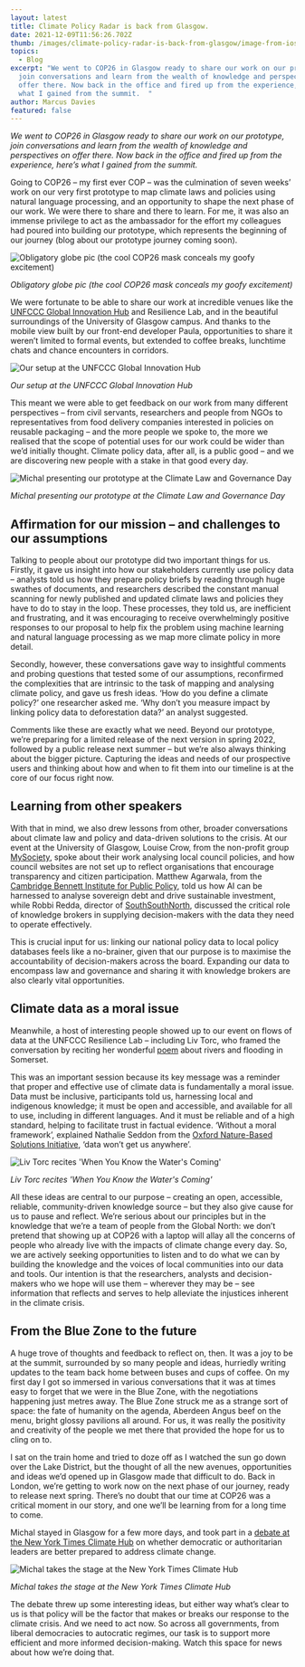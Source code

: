 ```yaml
---
layout: latest
title: Climate Policy Radar is back from Glasgow.
date: 2021-12-09T11:56:26.702Z
thumb: /images/climate-policy-radar-is-back-from-glasgow/image-from-ios-2-.jpg
topics:
  - Blog
excerpt: "We went to COP26 in Glasgow ready to share our work on our prototype,
  join conversations and learn from the wealth of knowledge and perspectives on
  offer there. Now back in the office and fired up from the experience, here’s
  what I gained from the summit.  "
author: Marcus Davies
featured: false
---
```

*We went to COP26 in Glasgow ready to share our work on our prototype, join conversations and learn from the wealth of knowledge and perspectives on offer there. Now back in the office and fired up from the experience, here’s what I gained from the summit.*  

Going to COP26 – my first ever COP – was the culmination of seven weeks’ work on our very first prototype to map climate laws and policies using natural language processing, and an opportunity to shape the next phase of our work. We were there to share and there to learn. For me, it was also an immense privilege to act as the ambassador for the effort my colleagues had poured into building our prototype, which represents the beginning of our journey (blog about our prototype journey coming soon).

![Obligatory globe pic (the cool COP26 mask conceals my goofy excitement)](/images/climate-policy-radar-is-back-from-glasgow/c8314c4e-b505-4a47-b8f1-4b45998ec7eb.jpg "Obligatory globe pic (the cool COP26 mask conceals my goofy excitement)")

*Obligatory globe pic (the cool COP26 mask conceals my goofy excitement)*

We were fortunate to be able to share our work at incredible venues like the [UNFCCC Global Innovation Hub](https://www.youtube.com/watch?v=GuHWLdYiKV4) and Resilience Lab, and in the beautiful surroundings of the University of Glasgow campus. And thanks to the mobile view built by our front-end developer Paula, opportunities to share it weren’t limited to formal events, but extended to coffee breaks, lunchtime chats and chance encounters in corridors.

![Our setup at the UNFCCC Global Innovation Hub](/images/climate-policy-radar-is-back-from-glasgow/20211104_093354.jpg "Our setup at the UNFCCC Global Innovation Hub")

*Our setup at the UNFCCC Global Innovation Hub*

This meant we were able to get feedback on our work from many different perspectives – from civil servants, researchers and people from NGOs to representatives from food delivery companies interested in policies on reusable packaging – and the more people we spoke to, the more we realised that the scope of potential uses for our work could be wider than we’d initially thought. Climate policy data, after all, is a public good – and we are discovering new people with a stake in that good every day.

![Michal presenting our prototype at the Climate Law and Governance Day](/images/climate-policy-radar-is-back-from-glasgow/image-from-ios-2-.jpg "Michal presenting our prototype at the Climate Law and Governance Day")

*Michal presenting our prototype at the Climate Law and Governance Day*

## Affirmation for our mission – and challenges to our assumptions

Talking to people about our prototype did two important things for us. Firstly, it gave us insight into how our stakeholders currently use policy data – analysts told us how they prepare policy briefs by reading through huge swathes of documents, and researchers described the constant manual scanning for newly published and updated climate laws and policies they have to do to stay in the loop. These processes, they told us, are inefficient and frustrating, and it was encouraging to receive overwhelmingly positive responses to our proposal to help fix the problem using machine learning and natural language processing as we map more climate policy in more detail.

Secondly, however, these conversations gave way to insightful comments and probing questions that tested some of our assumptions, reconfirmed the complexities that are intrinsic to the task of mapping and analysing climate policy, and gave us fresh ideas. ‘How do you define a climate policy?’ one researcher asked me. ‘Why don’t you measure impact by linking policy data to deforestation data?’ an analyst suggested.

Comments like these are exactly what we need. Beyond our prototype, we’re preparing for a limited release of the next version in spring 2022, followed by a public release next summer – but we’re also always thinking about the bigger picture. Capturing the ideas and needs of our prospective users and thinking about how and when to fit them into our timeline is at the core of our focus right now.

## Learning from other speakers

With that in mind, we also drew lessons from other, broader conversations about climate law and policy and data-driven solutions to the crisis. At our event at the University of Glasgow, Louise Crow, from the non-profit group [MySociety](https://www.mysociety.org/), spoke about their work analysing local council policies, and how council websites are not set up to reflect organisations that encourage transparency and citizen participation. Matthew Agarwala, from the [](https://www.bennettinstitute.cam.ac.uk/)[Cambridge Bennett Institute for Public Policy](https://www.bennettinstitute.cam.ac.uk/), told us how AI can be harnessed to analyse sovereign debt and drive sustainable investment, while Robbi Redda, director of [SouthSouthNorth](https://southsouthnorth.org/), discussed the critical role of knowledge brokers in supplying decision-makers with the data they need to operate effectively.

This is crucial input for us: linking our national policy data to local policy databases feels like a no-brainer, given that our purpose is to maximise the accountability of decision-makers across the board. Expanding our data to encompass law and governance and sharing it with knowledge brokers are also clearly vital opportunities.

## Climate data as a moral issue

Meanwhile, a host of interesting people showed up to our event on flows of data at the UNFCCC Resilience Lab – including Liv Torc, who framed the conversation by reciting her wonderful [poem](https://twitter.com/LivTorc/status/1459609325605896198) about rivers and flooding in Somerset.

This was an important session because its key message was a reminder that proper and effective use of climate data is fundamentally a moral issue. Data must be inclusive, participants told us, harnessing local and indigenous knowledge; it must be open and accessible, and available for all to use, including in different languages. And it must be reliable and of a high standard, helping to facilitate trust in factual evidence. ‘Without a moral framework’, explained Nathalie Seddon from the [Oxford Nature-Based Solutions Initiative](https://www.naturebasedsolutionsinitiative.org/), ‘data won’t get us anywhere’.

![Liv Torc recites 'When You Know the Water's Coming'](/images/climate-policy-radar-is-back-from-glasgow/img_7578.jpg "Liv Torc recites 'When You Know the Water's Coming'")

*Liv Torc recites 'When You Know the Water's Coming'*

All these ideas are central to our purpose – creating an open, accessible, reliable, community-driven knowledge source – but they also give cause for us to pause and reflect. We’re serious about our principles but in the knowledge that we’re a team of people from the Global North: we don’t pretend that showing up at COP26 with a laptop will allay all the concerns of people who already live with the impacts of climate change every day. So, we are actively seeking opportunities to listen and to do what we can by building the knowledge and the voices of local communities into our data and tools. Our intention is that the researchers, analysts and decision-makers who we hope will use them – wherever they may be – see information that reflects and serves to help alleviate the injustices inherent in the climate crisis.

## From the Blue Zone to the future

A huge trove of thoughts and feedback to reflect on, then. It was a joy to be at the summit, surrounded by so many people and ideas, hurriedly writing updates to the team back home between buses and cups of coffee. On my first day I got so immersed in various conversations that it was at times easy to forget that we were in the Blue Zone, with the negotiations happening just metres away. The Blue Zone struck me as a strange sort of space: the fate of humanity on the agenda, Aberdeen Angus beef on the menu, bright glossy pavilions all around. For us, it was really the positivity and creativity of the people we met there that provided the hope for us to cling on to.

I sat on the train home and tried to doze off as I watched the sun go down over the Lake District, but the thought of all the new avenues, opportunities and ideas we’d opened up in Glasgow made that difficult to do. Back in London, we’re getting to work now on the next phase of our journey, ready to release next spring. There’s no doubt that our time at COP26 was a critical moment in our story, and one we’ll be learning from for a long time to come.

Michal stayed in Glasgow for a few more days, and took part in a [debate at the New York Times Climate Hub](https://climatehub.nytimes.com/session/678919/the-new-york-times-debate-democratic-leaders-are-better-prepared-to-address-climate-change-than-authoritarian-ones.) on whether democratic or authoritarian leaders are better prepared to address climate change.

![Michal takes the stage at the New York Times Climate Hub](/images/climate-policy-radar-is-back-from-glasgow/screenshot_20211119-213514_gallery.jpg "Michal takes the stage at the New York Times Climate Hub")

*Michal takes the stage at the New York Times Climate Hub*

The debate threw up some interesting ideas, but either way what’s clear to us is that policy will be the factor that makes or breaks our response to the climate crisis. And we need to act now. So across all governments, from liberal democracies to autocratic regimes, our task is to support more efficient and more informed decision-making. Watch this space for news about how we’re doing that.

<!--EndFragment-->